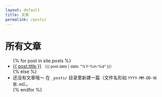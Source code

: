 ```yaml
---
layout: default
title: 文章
permalink: /posts/
---
```


<h1>所有文章</h1>
<ul>
  {% for post in site.posts %}
    <li>
      <a href="{{ post.url | relative_url }}">{{ post.title }}</a>
      <small>（{{ post.date | date: "%Y-%m-%d" }}）</small>
    </li>
  {% else %}
    <li>还没有文章哦～ 在 <code>_posts/</code> 目录里新建一篇（文件名形如 <code>YYYY-MM-DD-标题.md</code>）。</li>
  {% endfor %}
</ul>
